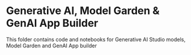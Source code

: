 # Generative AI, Model Garden & GenAI App Builder

This folder contains code and notebooks for Generative AI Studio models, Model Garden and GenAI App builder




